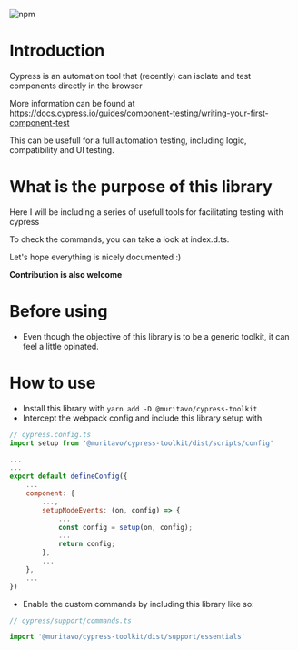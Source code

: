 ![npm](https://img.shields.io/npm/v/@muritavo/cypress-toolkit)

# Introduction

Cypress is an automation tool that (recently) can isolate and test components directly in the browser

More information can be found at https://docs.cypress.io/guides/component-testing/writing-your-first-component-test

This can be usefull for a full automation testing, including logic, compatibility and UI testing.

# What is the purpose of this library

Here I will be including a series of usefull tools for facilitating testing with cypress

To check the commands, you can take a look at index.d.ts.

Let's hope everything is nicely documented :)

**Contribution is also welcome**

# Before using

- Even though the objective of this library is to be a generic toolkit, it can feel a little opinated.

# How to use

- Install this library with `yarn add -D @muritavo/cypress-toolkit`
- Intercept the webpack config and include this library setup with

```js
// cypress.config.ts
import setup from '@muritavo/cypress-toolkit/dist/scripts/config'

...
...
export default defineConfig({
    ...
    component: {
        ...,
        setupNodeEvents: (on, config) => {
            ...
            const config = setup(on, config);
            ...
            return config;
        },
        ...
    },
    ...
})
```

- Enable the custom commands by including this library like so:

```js
// cypress/support/commands.ts

import '@muritavo/cypress-toolkit/dist/support/essentials'
```
